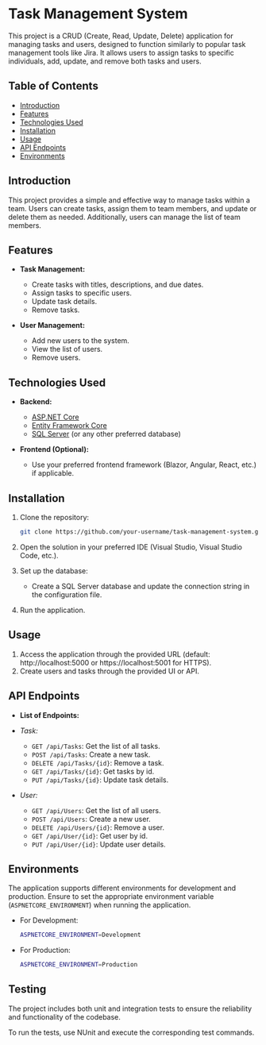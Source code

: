 # Task Management System

This project is a CRUD (Create, Read, Update, Delete) application for managing tasks and users, designed to function similarly to popular task management tools like Jira. It allows users to assign tasks to specific individuals, add, update, and remove both tasks and users.

## Table of Contents

- [Introduction](#introduction)
- [Features](#features)
- [Technologies Used](#technologies-used)
- [Installation](#installation)
- [Usage](#usage)
- [API Endpoints](#api-endpoints)
- [Environments](#environments)

## Introduction

This project provides a simple and effective way to manage tasks within a team. Users can create tasks, assign them to team members, and update or delete them as needed. Additionally, users can manage the list of team members.

## Features

- **Task Management:**
  - Create tasks with titles, descriptions, and due dates.
  - Assign tasks to specific users.
  - Update task details.
  - Remove tasks.

- **User Management:**
  - Add new users to the system.
  - View the list of users.
  - Remove users.

## Technologies Used

- **Backend:**
  - [ASP.NET Core](https://docs.microsoft.com/en-us/aspnet/core/)
  - [Entity Framework Core](https://docs.microsoft.com/en-us/ef/core/)
  - [SQL Server](https://www.microsoft.com/en-us/sql-server) (or any other preferred database)

- **Frontend (Optional):**
  - Use your preferred frontend framework (Blazor, Angular, React, etc.) if applicable.

## Installation

1. Clone the repository:

    ```bash
    git clone https://github.com/your-username/task-management-system.git
    ```

2. Open the solution in your preferred IDE (Visual Studio, Visual Studio Code, etc.).

3. Set up the database:
    - Create a SQL Server database and update the connection string in the configuration file.

4. Run the application.

## Usage

1. Access the application through the provided URL (default: http://localhost:5000 or https://localhost:5001 for HTTPS).
2. Create users and tasks through the provided UI or API.

## API Endpoints

- **List of Endpoints:**

- *Task:*
  - `GET /api/Tasks`: Get the list of all tasks.
  - `POST /api/Tasks`: Create a new task.
  - `DELETE /api/Tasks/{id}`: Remove a task.
  - `GET /api/Tasks/{id}`: Get tasks by id.
  - `PUT /api/Tasks/{id}`: Update task details.
    
- *User:*
  - `GET /api/Users`: Get the list of all users.
  - `POST /api/Users`: Create a new user.
  - `DELETE /api/Users/{id}`: Remove a user.
  - `GET /api/User/{id}`: Get user by id.
  - `PUT /api/User/{id}`: Update user details.

## Environments

The application supports different environments for development and production. Ensure to set the appropriate environment variable (`ASPNETCORE_ENVIRONMENT`) when running the application.

- For Development:

  ```bash
  ASPNETCORE_ENVIRONMENT=Development

- For Production:

  ```bash
  ASPNETCORE_ENVIRONMENT=Production

## Testing

The project includes both unit and integration tests to ensure the reliability and functionality of the codebase.

To run the tests, use NUnit and execute the corresponding test commands.



